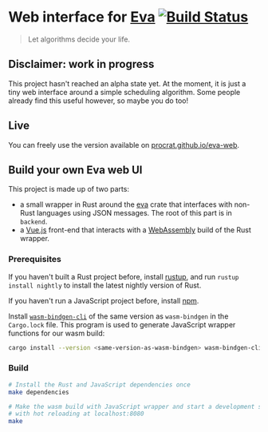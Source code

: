 # Web interface for [Eva](https://github.com/Procrat/eva)  [![Build Status](https://travis-ci.org/Procrat/eva-web.svg?branch=master)](https://travis-ci.org/Procrat/eva-web)

> Let algorithms decide your life.


## Disclaimer: work in progress

This project hasn't reached an alpha state yet. At the moment, it is just a tiny
web interface around a simple scheduling algorithm. Some people already find
this useful however, so maybe you do too!


## Live

You can freely use the version available on
[procrat.github.io/eva-web](https://procrat.github.io/eva-web).


## Build your own Eva web UI

This project is made up of two parts:
- a small wrapper in Rust around the [eva](https://github.com/Procrat/eva) crate
  that interfaces with non-Rust languages using JSON messages. The root of this
  part is in `backend`.
- a [Vue.js](https://vuejs.org/) front-end that interacts with a
  [WebAssembly](https://webassembly.org/) build of the Rust wrapper.

### Prerequisites

If you haven't built a Rust project before, install
[rustup](https://www.rustup.rs), and run `rustup install nightly` to install the
latest nightly version of Rust.

If you haven't run a JavaScript project before, install
[npm](https://www.npmjs.com/).

Install [`wasm-bindgen-cli`](https://github.com/rustwasm/wasm-bindgen) of the
same version as `wasm-bindgen` in the `Cargo.lock` file. This program is used to
generate JavaScript wrapper functions for our wasm build:
```bash
cargo install --version <same-version-as-wasm-bindgen> wasm-bindgen-cli
```

### Build

``` bash
# Install the Rust and JavaScript dependencies once
make dependencies

# Make the wasm build with JavaScript wrapper and start a development server
# with hot reloading at localhost:8080
make
```
